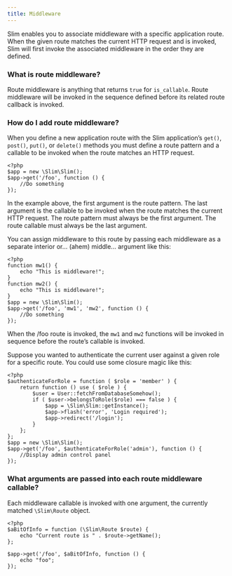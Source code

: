 ```yaml
---
title: Middleware
---
```

Slim enables you to associate middleware with a specific application route. When the given route matches the current
HTTP request and is invoked, Slim will first invoke the associated middleware in the order they are defined.

### What is route middleware?

Route middleware is anything that returns `true` for `is_callable`. Route middleware will be invoked in the sequence
defined before its related route callback is invoked.

### How do I add route middleware?

When you define a new application route with the Slim application’s `get()`, `post()`, `put()`, or `delete()` methods
you must define a route pattern and a callable to be invoked when the route matches an HTTP request.

    <?php
    $app = new \Slim\Slim();
    $app->get('/foo', function () {
        //Do something
    });

In the example above, the first argument is the route pattern. The last argument is the callable to be invoked when
the route matches the current HTTP request. The route pattern must always be the first argument. The route callable
must always be the last argument.

You can assign middleware to this route by passing each middleware as a separate interior or... (ahem) middle...
argument like this:

    <?php
    function mw1() {
        echo "This is middleware!";
    }
    function mw2() {
        echo "This is middleware!";
    }
    $app = new \Slim\Slim();
    $app->get('/foo', 'mw1', 'mw2', function () {
        //Do something
    });

When the /foo route is invoked, the `mw1` and `mw2` functions will be invoked in sequence before the route’s callable
is invoked.

Suppose you wanted to authenticate the current user against a given role for a specific route. You could use some
closure magic like this:

    <?php
    $authenticateForRole = function ( $role = 'member' ) {
        return function () use ( $role ) {
            $user = User::fetchFromDatabaseSomehow();
            if ( $user->belongsToRole($role) === false ) {
                $app = \Slim\Slim::getInstance();
                $app->flash('error', 'Login required');
                $app->redirect('/login');
            }
        };
    };
    $app = new \Slim\Slim();
    $app->get('/foo', $authenticateForRole('admin'), function () {
        //Display admin control panel
    });

### What arguments are passed into each route middleware callable?

Each middleware callable is invoked with one argument, the currently matched `\Slim\Route` object.

    <?php
    $aBitOfInfo = function (\Slim\Route $route) {
        echo "Current route is " . $route->getName();
    };

    $app->get('/foo', $aBitOfInfo, function () {
        echo "foo";
    });
